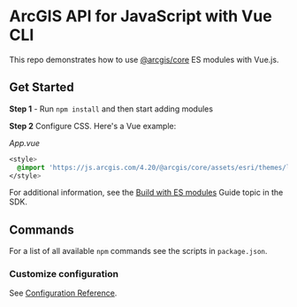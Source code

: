 # ArcGIS API for JavaScript with Vue CLI

This repo demonstrates how to use [@arcgis/core](https://www.npmjs.com/package/@arcgis/core) ES modules with Vue.js. 

## Get Started

**Step 1** - Run `npm install` and then start adding modules

**Step 2** Configure CSS. Here's a Vue example:

*App.vue*

```css
<style>
  @import 'https://js.arcgis.com/4.20/@arcgis/core/assets/esri/themes/light/main.css';
</style>
```

For additional information, see the [Build with ES modules](https://developers.arcgis.com/javascript/latest/es-modules/) Guide topic in the SDK.

## Commands

For a list of all available `npm` commands see the scripts in `package.json`. 

### Customize configuration
See [Configuration Reference](https://cli.vuejs.org/config/).
